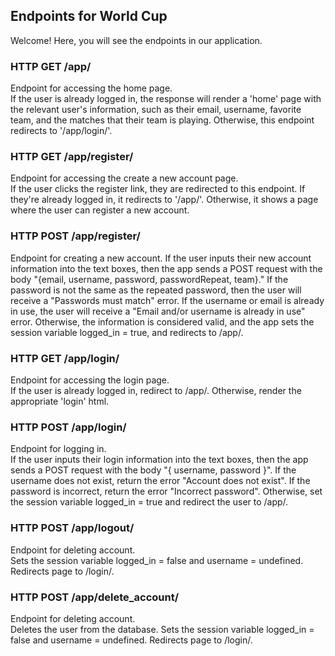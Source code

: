 ## Endpoints for World Cup

Welcome! Here, you will see the endpoints in our application.

### HTTP GET /app/
Endpoint for accessing the home page.    
If the user is already logged in, the response will render a 'home' page with the relevant user's information, such as their email, username, favorite team,
and the matches that their team is playing. Otherwise, this endpoint redirects to '/app/login/'.

### HTTP GET /app/register/
Endpoint for accessing the create a new account page.  
If the user clicks the register link, they are redirected to this endpoint. If they're already logged in, it redirects to '/app/'. Otherwise, it shows a
page where the user can register a new account.

### HTTP POST /app/register/
Endpoint for creating a new account.
If the user inputs their new account information into the text boxes, then the app sends a POST request with the body "{email, username, password, passwordRepeat, team}." If the password is not the same as the repeated password, then the user will receive a "Passwords must match" error. If the username or email is already in use, the user will receive a 
"Email and/or username is already in use" error. Otherwise, the information is considered valid, and the app sets the session variable logged_in = true, and redirects to /app/.

### HTTP GET /app/login/
Endpoint for accessing the login page.  
If the user is already logged in, redirect to /app/. Otherwise, render the appropriate 'login' html.

### HTTP POST /app/login/
Endpoint for logging in.  
If the user inputs their login information into the text boxes, then the app sends a POST request with the body "{ username, password }". If the username
does not exist, return the error "Account does not exist". If the password is incorrect, return the error "Incorrect password". Otherwise, set the session
variable logged_in = true and redirect the user to /app/.

### HTTP POST /app/logout/
Endpoint for deleting account.  
Sets the session variable logged_in = false and username = undefined. Redirects page to /login/.

### HTTP POST /app/delete_account/
Endpoint for deleting account.  
Deletes the user from the database. Sets the session variable logged_in = false and username = undefined. Redirects page to /login/.
